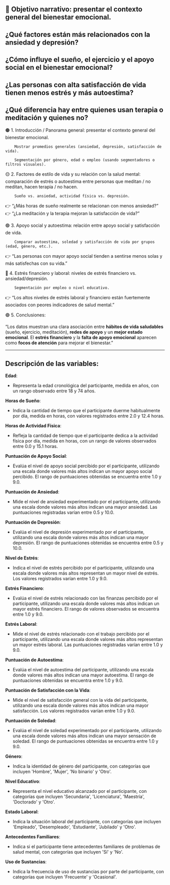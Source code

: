 
## 🎯 Objetivo narrativo: presentar el contexto general del bienestar emocional.

¿Qué factores están más relacionados con la ansiedad y depresión?
- 
¿Cómo influye el sueño, el ejercicio y el apoyo social en el bienestar emocional?
- 
¿Las personas con alta satisfacción de vida tienen menos estrés y más autoestima?
- 
¿Qué diferencia hay entre quienes usan terapia o meditación y quienes no?
- 

🟠 1. Introducción / Panorama general: presentar el contexto general del bienestar emocional.

        Mostrar promedios generales (ansiedad, depresión, satisfacción de vida).

        Segmentación por género, edad o empleo (usando segmentadores o filtros visuales).


🟡 2. Factores de estilo de vida y su relación con la salud mental: comparación de estrés o autoestima entre personas que meditan / no meditan, hacen terapia / no hacen.

        Sueño vs. ansiedad, actividad física vs. depresión.

👉 “¿Más horas de sueño realmente se relacionan con menos ansiedad?”
👉 “¿La meditación y la terapia mejoran la satisfacción de vida?”


🟢 3. Apoyo social y autoestima: relación entre apoyo social y satisfacción de vida.

        Comparar autoestima, soledad y satisfacción de vida por grupos (edad, género, etc.).

👉 “Las personas con mayor apoyo social tienden a sentirse menos solas y más satisfechas con su vida.”


🔵 4. Estrés financiero y laboral: niveles de estrés financiero vs. ansiedad/depresión.

        Segmentación por empleo o nivel educativo.

👉 “Los altos niveles de estrés laboral y financiero están fuertemente asociados con peores indicadores de salud mental.”


🟣 5. Conclusiones:

“Los datos muestran una clara asociación entre **hábitos de vida saludables** (sueño, ejercicio, meditación), **redes de apoyo** y un **mejor estado emocional**. El **estrés financiero** y la **falta de apoyo emocional** aparecen como **focos de atención** para mejorar el bienestar.”



**********************************



## Descripción de las variables:

**Edad**:
- Representa la edad cronológica del participante, medida en años, con un rango observado entre 18 y 74 años.

**Horas de Sueño**: 
- Indica la cantidad de tiempo que el participante duerme habitualmente por día, medida en horas, con valores registrados entre 2.0 y 12.4 horas.

**Horas de Actividad Física**: 
- Refleja la cantidad de tiempo que el participante dedica a la actividad física por día, medida en horas, con un rango de valores observados entre 0.0 y 15.1 horas.

**Puntuación de Apoyo Social**: 
- Evalúa el nivel de apoyo social percibido por el participante, utilizando una escala donde valores más altos indican un mayor apoyo social percibido. El rango de puntuaciones obtenidas se encuentra entre 1.0 y 9.0.

**Puntuación de Ansiedad**: 
- Mide el nivel de ansiedad experimentado por el participante, utilizando una escala donde valores más altos indican una mayor ansiedad. Las puntuaciones registradas varían entre 0.5 y 10.0.

**Puntuación de Depresión**: 
- Evalúa el nivel de depresión experimentado por el participante, utilizando una escala donde valores más altos indican una mayor depresión. El rango de puntuaciones obtenidas se encuentra entre 0.5 y 10.0.

**Nivel de Estrés**: 
- Indica el nivel de estrés percibido por el participante, utilizando una escala donde valores más altos representan un mayor nivel de estrés. Los valores registrados varían entre 1.0 y 9.0.

**Estrés Financiero**: 
- Evalúa el nivel de estrés relacionado con las finanzas percibido por el participante, utilizando una escala donde valores más altos indican un mayor estrés financiero. El rango de valores observados se encuentra entre 1.0 y 9.0.

**Estrés Laboral**: 
- Mide el nivel de estrés relacionado con el trabajo percibido por el participante, utilizando una escala donde valores más altos representan un mayor estrés laboral. Las puntuaciones registradas varían entre 1.0 y 9.0.

**Puntuación de Autoestima**: 
- Evalúa el nivel de autoestima del participante, utilizando una escala donde valores más altos indican una mayor autoestima. El rango de puntuaciones obtenidas se encuentra entre 1.0 y 9.0.

**Puntuación de Satisfacción con la Vida**: 
- Mide el nivel de satisfacción general con la vida del participante, utilizando una escala donde valores más altos indican una mayor satisfacción. Los valores registrados varían entre 1.0 y 9.0.

**Puntuación de Soledad**: 
- Evalúa el nivel de soledad experimentado por el participante, utilizando una escala donde valores más altos indican una mayor sensación de soledad. El rango de puntuaciones obtenidas se encuentra entre 1.0 y 9.0.

**Género**: 
- Indica la identidad de género del participante, con categorías que incluyen 'Hombre', 'Mujer', 'No binario' y 'Otro'.

**Nivel Educativo**:
- Representa el nivel educativo alcanzado por el participante, con categorías que incluyen 'Secundaria', 'Licenciatura', 'Maestría', 'Doctorado' y 'Otro'.

**Estado Laboral**:
- Indica la situación laboral del participante, con categorías que incluyen 'Empleado', 'Desempleado', 'Estudiante', 'Jubilado' y 'Otro'.

**Antecedentes Familiares**:
- Indica si el participante tiene antecedentes familiares de problemas de salud mental, con categorías que incluyen 'Sí' y 'No'.

**Uso de Sustancias**:
- Indica la frecuencia de uso de sustancias por parte del participante, con categorías que incluyen 'Frecuente' y 'Ocasional'.
